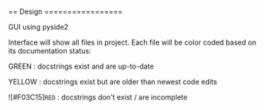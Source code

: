 == Design =================

GUI using pyside2

Interface will show all files in project. Each file will be color coded based on its documentation status:

GREEN : docstrings exist and are up-to-date

YELLOW : docstrings exist but are older than newest code edits

![#F03C15]`RED` : docstrings don't exist / are incomplete




